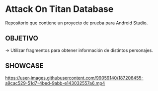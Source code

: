 # Attack On Titan Database
Repositorio que contiene un proyecto de prueba para Android Studio.

## OBJETIVO
-> Utilizar fragmentos para obtener información de distintos personajes.

## SHOWCASE

https://user-images.githubusercontent.com/99059140/187206455-a9cac529-51d7-4bed-9abb-e143032557a6.mp4
